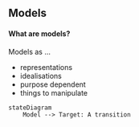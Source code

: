 ## Models

#### What are models?
Models as ...
- representations
- idealisations
- purpose dependent
- things to manipulate

```mermaid
stateDiagram
    Model --> Target: A transition
```